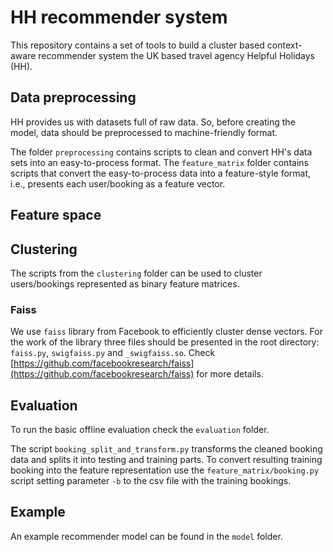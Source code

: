 # HH recommender system

This repository contains a set of tools to build a cluster based
context-aware recommender system the UK based travel agency Helpful
Holidays (HH).

## Data preprocessing

HH provides us with datasets full of raw data. So, before creating the
model, data should be preprocessed to machine-friendly format.

The folder `preprocessing` contains scripts to clean and convert HH's
data sets into an easy-to-process format. The `feature_matrix` folder
contains scripts that convert the easy-to-process data into a
feature-style format, i.e., presents each user/booking as a feature
vector.

## Feature space

## Clustering

The scripts from the `clustering` folder can be used to cluster
users/bookings represented as binary feature matrices.

### Faiss

We use `faiss` library from Facebook to efficiently cluster dense
vectors. For the work of the library three files should be presented in
the root directory: `faiss.py`, `swigfaiss.py` and `_swigfaiss.so`.
Check [https://github.com/facebookresearch/faiss](https://github.com/facebookresearch/faiss)
for more details.

## Evaluation

To run the basic offline evaluation check the `evaluation` folder.

The script `booking_split_and_transform.py` transforms the cleaned
booking data and splits it into testing and training parts. To convert
resulting training booking into the feature representation use the
`feature_matrix/booking.py` script setting parameter `-b` to the csv
file with the training bookings.

## Example

An example recommender model can be found in the `model` folder.
